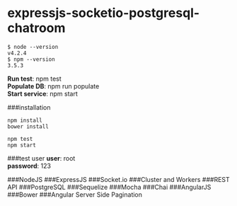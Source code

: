 # expressjs-socketio-postgresql-chatroom
```shell
$ node --version
v4.2.4
$ npm --version
3.5.3
``` 

**Run test**: npm test  
**Populate DB**: npm run populate  
**Start service**: npm start  

###installation

```shell
npm install
bower install

npm test
npm start
``` 


###test user
**user**: root  
**password**: 123


###NodeJS
###ExpressJS
###Socket.io
###Cluster and Workers
###REST API
###PostgreSQL
###Sequelize
###Mocha
###Chai
###AngularJS
###Bower
###Angular Server Side Pagination
